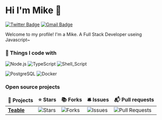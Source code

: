 # Hi I'm Mike 👋
[![Twitter Badge](https://img.shields.io/badge/-@coxng1-1ca0f1?style=flat&labelColor=1ca0f1&logo=twitter&logoColor=white&link=https://twitter.com/coxng1)](https://twitter.com/coxng1)
[![Gmail Badge](https://img.shields.io/badge/caoxing9-c14438?style=flat&logo=Gmail&logoColor=white&link=mailto:caoxing9@gmail.com)](mailto:caoxing9@gmail.com)

Welcome to my profile! I'm a Mike. A Full Stack Developer useing Javascript~

### 🔧 Things I code with
![Node.js](https://img.shields.io/badge/Code-Node.js-informational?style=flat&logo=node.js&logoColor=white&color=6aa6f8)
![TypeScript](https://img.shields.io/badge/Code-TypeScript-informational?style=flat&logo=typescript&logoColor=white&color=6aa6f8)
![Shell_Script](https://img.shields.io/badge/Code-Shell_Script-informational?style=flat&logo=gnu-bash&logoColor=white&color=6aa6f8)

![PostgreSQL](https://img.shields.io/badge/Database-PostgreSQL-informational?style=flat&logo=postgresql&logoColor=white&color=6aa6f8)
![Docker](https://img.shields.io/badge/Tools-Docker-informational?style=flat&logo=docker&logoColor=white&color=6aa6f8)

### Open source projects</h3>
<table>
  <thead align="center">
    <tr border: none;>
      <td><b>🎁 Projects</b></td>
      <td><b>⭐ Stars</b></td>
      <td><b>📚 Forks</b></td>
      <td><b>🛎 Issues</b></td>
      <td><b>📬 Pull requests</b></td>
    </tr>
  </thead>
  <tbody>
    <tr>
      <td><a href="https://github.com/teableio/teable"><b>Teable</b></a></td>
      <td><img alt="Stars" src="https://img.shields.io/github/stars/teableio/teable?style=flat-square&labelColor=343b41"/></td>
      <td><img alt="Forks" src="https://img.shields.io/github/forks/teableio/teable?style=flat-square&labelColor=343b41"/></td>
      <td><img alt="Issues" src="https://img.shields.io/github/issues/teableio/teable?style=flat-square&labelColor=343b41"/></td>
      <td><img alt="Pull Requests" src="https://img.shields.io/github/issues-pr/teableio/teable?style=flat-square&labelColor=343b41"/></td>
    </tr>
  </tbody>
</table>

<!--
**caoxing9/caoxing9** is a ✨ _special_ ✨ repository because its `README.md` (this file) appears on your GitHub profile.

Here are some ideas to get you started:

- 🔭 I’m currently working on ...
- 🌱 I’m currently learning ...
- 👯 I’m looking to collaborate on ...
- 🤔 I’m looking for help with ...
- 💬 Ask me about ...
- 📫 How to reach me: ...
- 😄 Pronouns: ...
- ⚡ Fun fact: ...
-->
